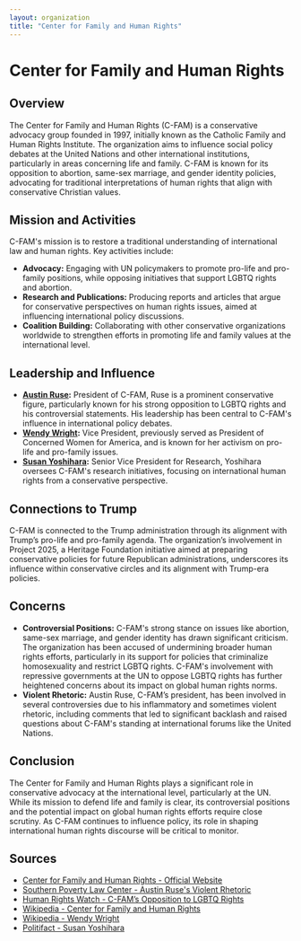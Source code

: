 ```yaml
---
layout: organization
title: "Center for Family and Human Rights"
---
```


# Center for Family and Human Rights

## Overview
The Center for Family and Human Rights (C-FAM) is a conservative advocacy group founded in 1997, initially known as the Catholic Family and Human Rights Institute. The organization aims to influence social policy debates at the United Nations and other international institutions, particularly in areas concerning life and family. C-FAM is known for its opposition to abortion, same-sex marriage, and gender identity policies, advocating for traditional interpretations of human rights that align with conservative Christian values.

## Mission and Activities
C-FAM's mission is to restore a traditional understanding of international law and human rights. Key activities include:
- **Advocacy:** Engaging with UN policymakers to promote pro-life and pro-family positions, while opposing initiatives that support LGBTQ rights and abortion.
- **Research and Publications:** Producing reports and articles that argue for conservative perspectives on human rights issues, aimed at influencing international policy discussions.
- **Coalition Building:** Collaborating with other conservative organizations worldwide to strengthen efforts in promoting life and family values at the international level.

## Leadership and Influence
- **[Austin Ruse](https://www.splcenter.org/hatewatch/2014/03/19/could-austin-ruses-violent-rhetoric-endanger-c-fams-status-un):** President of C-FAM, Ruse is a prominent conservative figure, particularly known for his strong opposition to LGBTQ rights and his controversial statements. His leadership has been central to C-FAM's influence in international policy debates.
- **[Wendy Wright](https://en.wikipedia.org/wiki/Wendy_Wright):** Vice President, previously served as President of Concerned Women for America, and is known for her activism on pro-life and pro-family issues.
- **[Susan Yoshihara](https://www.politifact.com/personalities/susan-yoshihara/):** Senior Vice President for Research, Yoshihara oversees C-FAM's research initiatives, focusing on international human rights from a conservative perspective.

## Connections to Trump
C-FAM is connected to the Trump administration through its alignment with Trump’s pro-life and pro-family agenda. The organization’s involvement in Project 2025, a Heritage Foundation initiative aimed at preparing conservative policies for future Republican administrations, underscores its influence within conservative circles and its alignment with Trump-era policies.

## Concerns
- **Controversial Positions:** C-FAM's strong stance on issues like abortion, same-sex marriage, and gender identity has drawn significant criticism. The organization has been accused of undermining broader human rights efforts, particularly in its support for policies that criminalize homosexuality and restrict LGBTQ rights. C-FAM's involvement with repressive governments at the UN to oppose LGBTQ rights has further heightened concerns about its impact on global human rights norms.
- **Violent Rhetoric:** Austin Ruse, C-FAM’s president, has been involved in several controversies due to his inflammatory and sometimes violent rhetoric, including comments that led to significant backlash and raised questions about C-FAM's standing at international forums like the United Nations.

## Conclusion
The Center for Family and Human Rights plays a significant role in conservative advocacy at the international level, particularly at the UN. While its mission to defend life and family is clear, its controversial positions and the potential impact on global human rights efforts require close scrutiny. As C-FAM continues to influence policy, its role in shaping international human rights discourse will be critical to monitor.

## Sources
- [Center for Family and Human Rights - Official Website](https://c-fam.org)
- [Southern Poverty Law Center - Austin Ruse's Violent Rhetoric](https://www.splcenter.org/hatewatch/2014/03/19/could-austin-ruses-violent-rhetoric-endanger-c-fams-status-un)
- [Human Rights Watch - C-FAM’s Opposition to LGBTQ Rights](https://www.hrw.org/news/2017/03/16/us-sends-group-rejecting-rights-un-womens-commission)
- [Wikipedia - Center for Family and Human Rights](https://en.wikipedia.org/wiki/Center_for_Family_and_Human_Rights)
- [Wikipedia - Wendy Wright](https://en.wikipedia.org/wiki/Wendy_Wright)
- [Politifact - Susan Yoshihara](https://www.politifact.com/personalities/susan-yoshihara/)